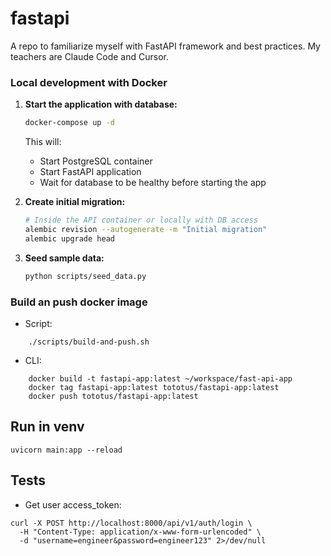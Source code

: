 
# fastapi
A repo to familiarize myself with FastAPI framework and best practices. My teachers are Claude Code and Cursor.

### Local development with Docker 

1. **Start the application with database:**
   ```bash
   docker-compose up -d
   ```

   This will:
   - Start PostgreSQL container
   - Start FastAPI application
   - Wait for database to be healthy before starting the app

2. **Create initial migration:**
   ```bash
   # Inside the API container or locally with DB access
   alembic revision --autogenerate -m "Initial migration"
   alembic upgrade head
   ```

3. **Seed sample data:**
   ```bash
   python scripts/seed_data.py
   ```

### Build an push docker image
- Script:
```
    ./scripts/build-and-push.sh
```
- CLI:
```
    docker build -t fastapi-app:latest ~/workspace/fast-api-app
    docker tag fastapi-app:latest tototus/fastapi-app:latest
    docker push tototus/fastapi-app:latest
```

## Run in venv
```
uvicorn main:app --reload
```

## Tests
- Get user access_token:
```
curl -X POST http://localhost:8000/api/v1/auth/login \
  -H "Content-Type: application/x-www-form-urlencoded" \
  -d "username=engineer&password=engineer123" 2>/dev/null
```
